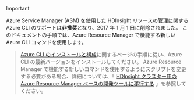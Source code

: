 > [!IMPORTANT]
> Azure Service Manager (ASM) を使用した HDInsight リソースの管理に関する Azure CLI のサポートは**非推奨**となり、2017 年 1 月 1 日に削除されました。 このドキュメントの手順では、Azure Resource Manager で機能する新しい Azure CLI コマンドを使用します。

> [Azure CLI のインストールと構成](../articles/cli-install-nodejs.md)に関するページの手順に従い、Azure CLI の最新バージョンをインストールしてください。 Azure Resource Manager で機能する新しいコマンドを使用するようにスクリプトを変更する必要がある場合、詳細については、「 [HDInsight クラスター用の Azure Resource Manager ベースの開発ツールに移行する](../articles/hdinsight/hdinsight-hadoop-development-using-azure-resource-manager.md) 」を参照してください。
>

